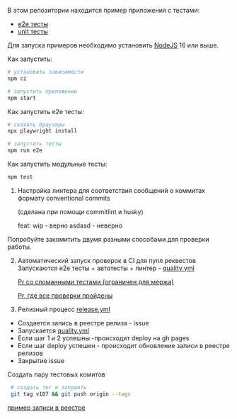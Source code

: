 В этом репозитории находится пример приложения с тестами:

- [e2e тесты](e2e/example.spec.ts)
- [unit тесты](src/example.test.tsx)

Для запуска примеров необходимо установить [NodeJS](https://nodejs.org/en/download/) 16 или выше.

Как запустить:

```sh
# установить зависимости
npm ci

# запустить приложение
npm start
```

Как запустить e2e тесты:

```sh
# скачать браузеры
npx playwright install

# запустить тесты
npm run e2e
```

Как запустить модульные тесты:

```sh
npm test
```

1. Настройка линтера для соответствия сообщений о коммитах формату conventional commits

   (cделана при помощи commitlint и husky)


    feat: wip - верно
    аsdasd - неверно
    
Попробуйте закомитить двумя разными способами для проверки работы. 

2. Автоматический запуск проверок в CI для пулл реквестов
 Запускаются e2e тесты + автотесты + линтер - [quality.yml](/.github/workflows/quality.yml)

    [Pr со сломанными тестами (ограничен для мержа)](https://github.com/illicit-oblivion/unit-demo-cra/pull/63)

    [Pr, где все проверки пройдены](https://github.com/illicit-oblivion/unit-demo-cra/pull/65)

3. Релизный процесс
   [release.yml](/.github/workflows/release.yml)

- Создается запись в реестре релиза - issue
- Запускается [quality.yml](/.github/workflows/quality.yml)
- Если шаг 1 и 2 успешны -происходит deploy на gh pages
- Если шаг deploy успешен - происходит обновление записи в реестре релизов
- Закрытие issue

Создать пару тестовых комитов
```sh
 # создать тег и запушить
 git tag v107 && git push origin --tags
```
[пример записи в реестре](https://github.com/illicit-oblivion/unit-demo-cra/issues/66)
